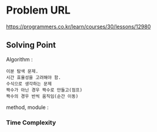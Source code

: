 # Problem URL

https://programmers.co.kr/learn/courses/30/lessons/12980

## Solving Point

Algorithm :

    이분 탐색 문제.
    시간 효율성을 고려해야 함.
    수식으로 생각하는 문제
    짝수가 아닌 경우 짝수로 만들고(점프)
    짝수의 경우 반씩 움직임(순간 이동)

method, module :

### Time Complexity
